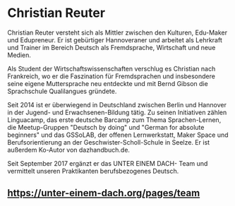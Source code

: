 # Christian Reuter

Christian Reuter versteht sich als Mittler zwischen den Kulturen, Edu-Maker und Edupreneur. Er ist gebürtiger Hannoveraner und arbeitet als Lehrkraft und Trainer im Bereich Deutsch als Fremdsprache, Wirtschaft und neue Medien.

Als Student der Wirtschaftswissenschaften verschlug es Christian nach Frankreich, wo er die Faszination für Fremdsprachen und insbesondere seine eigene Muttersprache neu entdeckte und mit Bernd Gibson die Sprachschule Qualilangues gründete.

Seit 2014 ist er überwiegend in Deutschland zwischen Berlin und Hannover in der Jugend- und Erwachsenen-Bildung tätig. Zu seinen Initiativen zählen Linguacamp, das erste deutsche Barcamp zum Thema Sprachen-Lernen, die Meetup-Gruppen "Deutsch by doing" und "German for absolute beginners" und das GSSoLAB, der offenen Lernwerkstatt, Maker Space und Berufsorientierung an der Geschwister-Scholl-Schule in Seelze. Er ist außerdem Ko-Autor von dazhandbuch.de.

Seit September 2017 ergänzt er das UNTER EINEM DACH- Team und vermittelt unseren Praktikanten berufsbezogenes Deutsch.

## https://unter-einem-dach.org/pages/team
